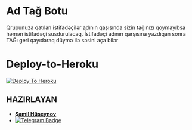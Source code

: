# Ad Tağ Botu
Qrupunuza qatılan istifadəçilər adının qaşısında sizin tağınızı qoymayıbsa həmən istifadəçi susdurulacaq.
İstifadəçi adının qarşısına yazdıqan sonra TAĞı geri qayıdaraq düymə ilə səsini aça bilər

# Deploy-to-Heroku 
[![Deploy To Heroku](https://www.herokucdn.com/deploy/button.svg)](https://heroku.com/deploy?template=https://github.com/Texnocom/Nametag)


## HAZIRLAYAN
- <b><a  href='https://github.com/Texnocom'>Şamil Hüseynov</a></b>
- <a href="https://t.me/Samil"><img src="https://img.shields.io/badge/-Şamil Hüseynov-0290F7?style=flat-square&amp;labelColor=FFFFFF&amp;logo=Telegram&amp;link=https://t.me/samil" alt="Telegram Badge"></a>
